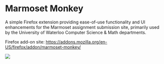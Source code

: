 # Marmoset Monkey

A simple Firefox extension providing ease-of-use functionality and UI enhancements for the Marmoset assignment submission site, primarily used by the University of Waterloo Computer Science & Math departments.

Firefox add-on site: https://addons.mozilla.org/en-US/firefox/addon/marmoset-monkey/

![](https://addons.mozilla.org/user-media/previews/full/186/186995.png?modified=1622132749)
